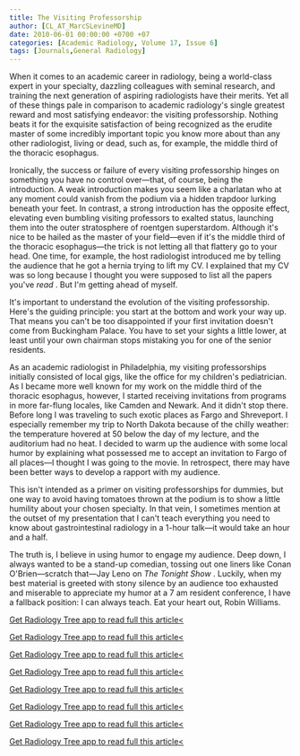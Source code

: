 ```yaml
---
title: The Visiting Professorship
author: [CL_AT_MarcSLevineMD]
date: 2010-06-01 00:00:00 +0700 +07
categories: [Academic Radiology, Volume 17, Issue 6]
tags: [Journals,General Radiology]
---
```

When it comes to an academic career in radiology, being a world-class expert in your specialty, dazzling colleagues with seminal research, and training the next generation of aspiring radiologists have their merits. Yet all of these things pale in comparison to academic radiology's single greatest reward and most satisfying endeavor: the visiting professorship. Nothing beats it for the exquisite satisfaction of being recognized as the erudite master of some incredibly important topic you know more about than any other radiologist, living or dead, such as, for example, the middle third of the thoracic esophagus.

Ironically, the success or failure of every visiting professorship hinges on something you have no control over—that, of course, being the introduction. A weak introduction makes you seem like a charlatan who at any moment could vanish from the podium via a hidden trapdoor lurking beneath your feet. In contrast, a strong introduction has the opposite effect, elevating even bumbling visiting professors to exalted status, launching them into the outer stratosphere of roentgen superstardom. Although it's nice to be hailed as the master of your field—even if it's the middle third of the thoracic esophagus—the trick is not letting all that flattery go to your head. One time, for example, the host radiologist introduced me by telling the audience that he got a hernia trying to lift my CV. I explained that my CV was so long because I thought you were supposed to list all the papers you've _read_ . But I'm getting ahead of myself.

It's important to understand the evolution of the visiting professorship. Here's the guiding principle: you start at the bottom and work your way up. That means you can't be too disappointed if your first invitation doesn't come from Buckingham Palace. You have to set your sights a little lower, at least until your own chairman stops mistaking you for one of the senior residents.

As an academic radiologist in Philadelphia, my visiting professorships initially consisted of local gigs, like the office for my children's pediatrician. As I became more well known for my work on the middle third of the thoracic esophagus, however, I started receiving invitations from programs in more far-flung locales, like Camden and Newark. And it didn't stop there. Before long I was traveling to such exotic places as Fargo and Shreveport. I especially remember my trip to North Dakota because of the chilly weather: the temperature hovered at 50 below the day of my lecture, and the auditorium had no heat. I decided to warm up the audience with some local humor by explaining what possessed me to accept an invitation to Fargo of all places—I thought I was going to the movie. In retrospect, there may have been better ways to develop a rapport with my audience.

This isn't intended as a primer on visiting professorships for dummies, but one way to avoid having tomatoes thrown at the podium is to show a little humility about your chosen specialty. In that vein, I sometimes mention at the outset of my presentation that I can't teach everything you need to know about gastrointestinal radiology in a 1-hour talk—it would take an hour and a half.

The truth is, I believe in using humor to engage my audience. Deep down, I always wanted to be a stand-up comedian, tossing out one liners like Conan O'Brien—scratch that—Jay Leno on _The Tonight Show_ . Luckily, when my best material is greeted with stony silence by an audience too exhausted and miserable to appreciate my humor at a 7  am resident conference, I have a fallback position: I can always teach. Eat your heart out, Robin Williams.

[Get Radiology Tree app to read full this article<](https://clinicalpub.com/app)

[Get Radiology Tree app to read full this article<](https://clinicalpub.com/app)

[Get Radiology Tree app to read full this article<](https://clinicalpub.com/app)

[Get Radiology Tree app to read full this article<](https://clinicalpub.com/app)

[Get Radiology Tree app to read full this article<](https://clinicalpub.com/app)

[Get Radiology Tree app to read full this article<](https://clinicalpub.com/app)

[Get Radiology Tree app to read full this article<](https://clinicalpub.com/app)

[Get Radiology Tree app to read full this article<](https://clinicalpub.com/app)